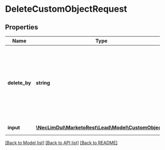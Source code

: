 # DeleteCustomObjectRequest

## Properties

Name | Type | Description | Notes
------------ | ------------- | ------------- | -------------
**delete_by** | **string** | Field to delete records by.  Permissible values are idField or dedupeFields as indicated by the result of the corresponding describe record | [optional]
**input** | [**\NecLimDul\MarketoRest\Lead\Model\CustomObject[]**](CustomObject.md) | List of input records |

[[Back to Model list]](../../README.md#models) [[Back to API list]](../../README.md#endpoints) [[Back to README]](../../README.md)
